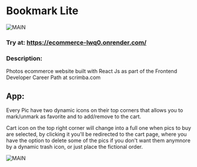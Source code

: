 # Bookmark Lite

![MAIN](https://user-images.githubusercontent.com/111921924/224299498-8b41adb7-1eaa-4034-acca-a01dcd28ef4c.png)

### Try at: https://ecommerce-lwq0.onrender.com/

### Description:

Photos ecommerce website built with React Js as part of the Frontend Developer Career Path at scrimba.com

## App:

Every Pic have two dynamic icons on their top corners that allows you to mark/unmark as favorite and to add/remove to the cart.

Cart icon on the top right corner will change into a full one when pics to buy are selected, by clicking it you'll be redirected to the cart page, where you have the option to delete some of the pics if you don't want them anymnore by a dynamic trash icon, or just place the fictional order.

![MAIN](https://user-images.githubusercontent.com/111921924/224305335-1fffe7c4-a37e-4163-abcf-f8a66e7ab356.png)
